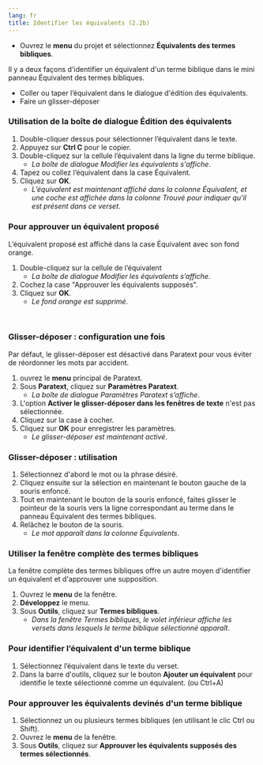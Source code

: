 ```yaml
---
lang: fr
title: Identifier les équivalents (2.2b)
---
```

-  Ouvrez le **menu** du projet et sélectionnez **Équivalents des termes bibliques**.

Il y a deux façons d'identifier un équivalent d'un terme biblique dans le mini panneau Équivalent des termes bibliques.

-  Coller ou taper l’équivalent dans le dialogue d'édition des équivalents.
-  Faire un glisser-déposer

### Utilisation de la boîte de dialogue Édition des équivalents

1.  Double-cliquer dessus pour sélectionner l’équivalent dans le texte.
1.  Appuyez sur **Ctrl C** pour le copier.
1.  Double-cliquez sur la cellule l’équivalent dans la ligne du terme biblique.  
     -  *La boîte de dialogue Modifier les équivalents s'affiche*.
1.  Tapez ou collez l’équivalent dans la case Équivalent.
1.  Cliquez sur **OK**.  
     -  *L’équivalent est maintenant affiché dans la colonne Équivalent, et une coche est affichée dans la colonne Trouvé pour indiquer qu'il est présent dans ce verset*.

#####  

### Pour approuver un équivalent proposé

L’équivalent proposé est affiché dans la case Équivalent avec son fond orange.

1.  Double-cliquez sur la cellule de l’équivalent
     -  *La boîte de dialogue Modifier les équivalents s’affiche*.
1.  Cochez la case "Approuver les équivalents supposés".
1.  Cliquez sur **OK**.  
     -  *Le fond orange est supprimé*.

 

### Glisser-déposer : configuration une fois

Par défaut, le glisser-déposer est désactivé dans Paratext pour vous éviter de réordonner les mots par accident.

1.  ouvrez le **menu** principal de Paratext.
1.  Sous **Paratext**, cliquez sur **Paramètres Paratext**.  
     -  *La boîte de dialogue Paramètres Paratext s’affiche*.
1.  L'option **Activer le glisser-déposer dans les fenêtres de texte** n'est pas sélectionnée.
1.  Cliquez sur la case à cocher.
1.  Cliquez sur **OK** pour enregistrer les paramètres.
     -  *Le glisser-déposer est maintenant activé*.

### Glisser-déposer : utilisation

1.   Sélectionnez d'abord le mot ou la phrase désiré.
1.   Cliquez ensuite sur la sélection en maintenant le bouton gauche de la souris enfoncé.
1.   Tout en maintenant le bouton de la souris enfoncé, faites glisser le pointeur de la souris vers la ligne correspondant au terme dans le panneau Équivalent des termes bibliques.
1.   Relâchez le bouton de la souris.  
     -  *Le mot apparaît dans la colonne Équivalents*.

### Utiliser la fenêtre complète des termes bibliques

La fenêtre complète des termes bibliques offre un autre moyen d'identifier un équivalent et d'approuver une supposition.

1.  Ouvrez le **menu** de la fenêtre.
1.  **Développez** le menu.
1.  Sous **Outils**, cliquez sur **Termes bibliques**.  
    -  *Dans la fenêtre Termes bibliques, le volet inférieur affiche les versets dans lesquels le terme biblique sélectionné apparaît*.

### Pour identifier l’équivalent d'un terme biblique

1.  Sélectionnez l’équivalent dans le texte du verset.
1.  Dans la barre d'outils, cliquez sur le bouton **Ajouter un équivalent** pour identifie le texte sélectionné comme un équivalent. (ou Ctrl+A)

### Pour approuver les équivalents devinés d'un terme biblique

1.   Sélectionnez un ou plusieurs termes bibliques (en utilisant le clic Ctrl ou Shift).
1.   Ouvrez le **menu** de la fenêtre.
1.   Sous **Outils**, cliquez sur **Approuver les équivalents supposés des termes sélectionnés**.

